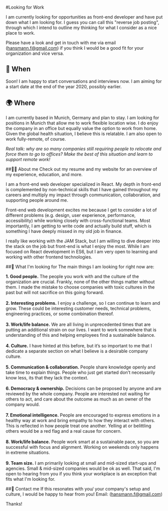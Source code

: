 #Looking for Work

I am currently looking for opportunities as front-end developer and have put down what I am looking for. I guess you can call this "reverse job posting", through which I intend to outline my thinking for what I consider as a nice place to work.

Please have a look and get in touch with me via email ([hansmann.f@gmail.com](hansmann.f@gmail.com)) if you think I would be a good fit for your organization and vice versa.

## 📆 When

Soon! I am happy to start conversations and interviews now. I am aiming for a start date at the end of the year 2020, possibly earlier.

## 🌍 Where

I am currently based in Munich, Germany and plan to stay. I am looking for positions in Munich that allow me to work flexible location wise. I do enjoy the company in an office but equally value the option to work from home. Given the global health situation, I believe this is relatable. I am also open to work fully-remote, of course.

_Real talk: why are so many companies still requiring people to relocate and force them to go to offices? Make the best of this situation and learn to support remote work!_

##👨‍💻 About me
Check out my resume and my website for an overview of my experience, education, and more.

I am a front-end web developer specialized in React. My depth in front-end is complemented by non-technical skills that I have gained throughout my careers and multiply my impact through communication, collaboration, and supporting people around me.

Front-end web development excites me because I get to consider a lot of different problems (e.g. design, user experience, performance, accessibility) while working closely with cross-functional teams. Most importantly, I am getting to write code and actually build stuff, which is something I have deeply missed in my old job in finance.

I really like working with the JAM Stack, but I am willing to dive deeper into the stack on the job but front-end is what I enjoy the most. While I am focused on React development in ES6, but I am very open to learning and working with other frontend technologies.

##🧐 What I&#39;m looking for
The main things I am looking for right now are:

**1. Good people.** The people you work with and the culture of the organization are crucial. Frankly, none of the other things matter without them. I made the mistake to choose companies with toxic cultures in the past but will not sacrifice on this going forward.<br/><br/>
**2. Interesting problems.** I enjoy a challenge, so I can continue to learn and grow. These could be interesting customer needs, technical problems, engineering practices, or some combination thereof.<br/><br/>
**3. Work/life balance.** We are all living in unprecedented times that are putting an additional strain on our lives. I want to work somewhere that is understanding of this and helping employees find a sustainable balance.<br/><br/>
**4. Culture.** I have hinted at this before, but it’s so important to me that I dedicate a separate section on what I believe is a desirable company culture.<br/><br/>
**5. Communication &amp; collaboration.** People share knowledge openly and take time to explain things. People who just get started don’t necessarily know less, its that they lack the context.<br/><br/>
**6. Democracy & ownership.** Decisions can be proposed by anyone and are reviewed by the whole company. People are interested not waiting for others to act, and care about the outcome as much as an owner of the company would.<br/> <br/>
**7. Emotional intelligence.** People are encouraged to express emotions in a healthy way at
work and bring empathy to how they interact with others. This is reflected in how people
treat one another. Yelling at or belittling others would be a red flag and a real cause for
concern. <br/> <br/>
**8. Work/life balance.** People work smart at a sustainable pace, so you are successful with focus and alignment. Working on weekends only happens in extreme situations.<br/><br/>
**9. Team size.** I am primarily looking at small and mid-sized start-ups and agencies. Small & mid-sized companies would be ok as well. That said, I&#39;m open to
hearing from you if you think your workplace is an exception that fits what I&#39;m looking for.

##💌 Contact me
If this resonates with you/ your company's setup and culture, I would be happy to hear from you! Email: ([hansmann.f@gmail.com](hansmann.f@gmail.com))

Thanks!

